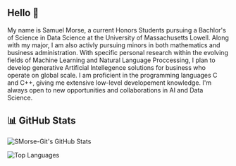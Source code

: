## Hello 👋

My name is Samuel Morse, a current Honors Students pursuing a Bachlor's of Science in Data Science at the University of Massachusetts Lowell. Along with my major, I 
am also activly pursuing minors in both mathematics and business administration. With specific personal research within the evolving fields of Machine Learning 
and Natural Language Proccessing, I plan to develop generative Artificial Intellegence solutions for business who operate on global scale. I am proficient in 
the programming languages C and C++, giving me extensive low-level developement knowledge. I'm always open to new opportunities and collaborations in AI and Data Science.  

## 📊 GitHub Stats

![SMorse-Git's GitHub Stats](https://github-readme-stats.vercel.app/api?username=SMorse-Git&show_icons=true&theme=radical)

![Top Languages](https://github-readme-stats.vercel.app/api/top-langs/?username=SMorse-Git&layout=compact&theme=radical)




